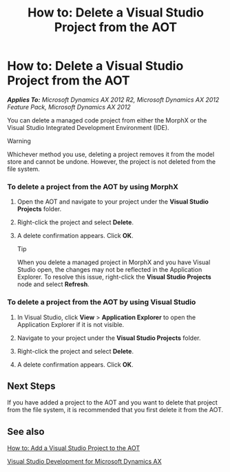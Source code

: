 ﻿---
title: 'How to: Delete a Visual Studio Project from the AOT'
TOCTitle: 'How to: Delete a Visual Studio Project from the AOT'
ms:assetid: 22711d9a-0b8e-42a7-8bb0-0abeea77d4f4
ms:mtpsurl: https://msdn.microsoft.com/en-us/library/Gg889126(v=AX.60)
ms:contentKeyID: 35272024
ms.date: 11/21/2012
mtps_version: v=AX.60
---

# How to: Delete a Visual Studio Project from the AOT 


_**Applies To:** Microsoft Dynamics AX 2012 R2, Microsoft Dynamics AX 2012 Feature Pack, Microsoft Dynamics AX 2012_

You can delete a managed code project from either the MorphX or the Visual Studio Integrated Development Environment (IDE).


> [!WARNING]
> <P>Whichever method you use, deleting a project removes it from the model store and cannot be undone. However, the project is not deleted from the file system.</P>



### To delete a project from the AOT by using MorphX

1.  Open the AOT and navigate to your project under the **Visual Studio Projects** folder.

2.  Right-click the project and select **Delete**.

3.  A delete confirmation appears. Click **OK**.
    

    > [!TIP]
    > <P>When you delete a managed project in MorphX and you have Visual Studio open, the changes may not be reflected in the Application Explorer. To resolve this issue, right-click the <STRONG>Visual Studio Projects</STRONG> node and select <STRONG>Refresh</STRONG>.</P>



### To delete a project from the AOT by using Visual Studio

1.  In Visual Studio, click **View** \> **Application Explorer** to open the Application Explorer if it is not visible.

2.  Navigate to your project under the **Visual Studio Projects** folder.

3.  Right-click the project and select **Delete**.

4.  A delete confirmation appears. Click **OK**.

## Next Steps

If you have added a project to the AOT and you want to delete that project from the file system, it is recommended that you first delete it from the AOT.

## See also

[How to: Add a Visual Studio Project to the AOT](how-to-add-a-visual-studio-project-to-the-aot.md)

[Visual Studio Development for Microsoft Dynamics AX](visual-studio-development-for-microsoft-dynamics-ax.md)

